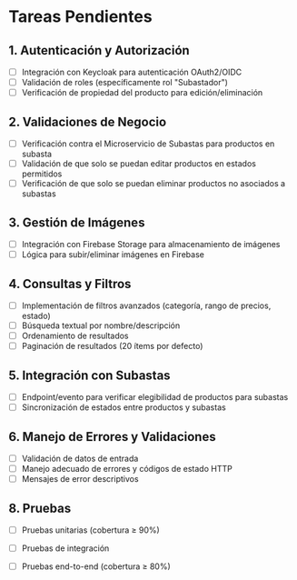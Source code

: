# Tareas Pendientes

## 1. Autenticación y Autorización
- [ ] Integración con Keycloak para autenticación OAuth2/OIDC
- [ ] Validación de roles (específicamente rol "Subastador")
- [ ] Verificación de propiedad del producto para edición/eliminación

## 2. Validaciones de Negocio
- [ ] Verificación contra el Microservicio de Subastas para productos en subasta
- [ ] Validación de que solo se puedan editar productos en estados permitidos
- [ ] Verificación de que solo se puedan eliminar productos no asociados a subastas

## 3. Gestión de Imágenes
- [ ] Integración con Firebase Storage para almacenamiento de imágenes
- [ ] Lógica para subir/eliminar imágenes en Firebase

## 4. Consultas y Filtros
- [ ] Implementación de filtros avanzados (categoría, rango de precios, estado)
- [ ] Búsqueda textual por nombre/descripción
- [ ] Ordenamiento de resultados
- [ ] Paginación de resultados (20 ítems por defecto)

## 5. Integración con Subastas
- [ ] Endpoint/evento para verificar elegibilidad de productos para subastas
- [ ] Sincronización de estados entre productos y subastas

## 6. Manejo de Errores y Validaciones
- [ ] Validación de datos de entrada
- [ ] Manejo adecuado de errores y códigos de estado HTTP
- [ ] Mensajes de error descriptivos

## 8. Pruebas
- [ ] Pruebas unitarias (cobertura ≥ 90%)
- [ ] Pruebas de integración
- [ ] Pruebas end-to-end (cobertura ≥ 80%)

